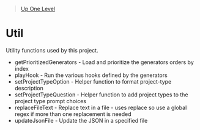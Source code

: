 > [Up One Level](../readme.md)

# Util

Utility functions used by this project.

- getPrioritizedGenerators - Load and prioritize the generators orders by index
- playHook - Run the various hooks defined by the generators
- setProjectTypeOption - Helper function to format project-type description
- setProjectTypeQuestion - Helper function to add project types to the project type prompt choices
- replaceFileText - Replace text in a file - uses replace so use a global regex if more than one replacement is needed
- updateJsonFile - Update the JSON in a specified file

